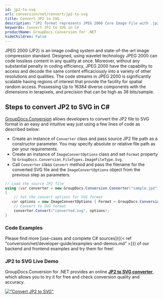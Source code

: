 ```yaml
---
id: jp2-to-svg
url: conversion/net/convert/jp2-to-svg
title: Convert JP2 to SVG
description: "JP2 format represents JPEG 2000 Core Image File with .jp2 extension. Learn how to convert JP2 to SVG file programmatically in C# language using GroupDocs.Conversion for .NET library."
keywords: Convert JP2 to SVG in C#
productName: GroupDocs.Conversion for .NET
hideChildren: False
---
```


JPEG 2000 (JP2) is an image coding system and state-of-the-art image compression standard. Designed, using wavelet technology JPEG 2000 can code lossless content in any quality at once. Moreover, without any substantial penalty in coding efficiency, JPEG 2000  have the capability to access and decode the same content efficaciously into a variety of other resolutions and qualities. The code streams in JPEG 2000 is significantly scalable having regions of interest that provide the facility for spatial random access. Possessing Up to 16384 diverse components with the dimensions in terapixels, and precision that can be high as 38 bits/sample.

## Steps to convert JP2 to SVG in C#

[GroupDocs.Conversion](https://products.groupdocs.com/conversion/net) allows developers to convert the JP2 file to SVG format in an easy and intuitive way just using a few lines of code as described below:

* Create an instance of `Converter` class and pass source JP2 file path as a constructor parameter. You may specify absolute or relative file path as per your requirements. 
* Create an instance of `ImageConvertOptions` class and set `Format` property to `GroupDocs.Conversion.FileTypes.ImageFileType.Svg`.
* Call `Converter` class `Convert` method and pass the filename for the converted SVG file and the `ImageConvertOptions` object from the previous step as parameters.

```csharp
// Load the source JP2 file
using (var converter = new GroupDocs.Conversion.Converter("sample.jp2"))
{
    // Set the convert options for SVG format
   var options = new ImageConvertOptions { Format = GroupDocs.Conversion.FileTypes.ImageFileType.Svg };
    // Convert to SVG format
    converter.Convert("converted.svg", options);
}
```

### Code Examples

Please find more [use-cases and complete C# sources]({{< ref "conversion/net/developer-guide/examples-and-demos.md" >}}) of our backend and frontend examples and try them for free!

### JP2 to SVG Live Demo

GroupDocs.Conversion for .NET provides an online [**JP2 to SVG converter**](https://products.groupdocs.app/conversion/jp2-to-svg), which allows you to try it for free and check conversion quality and accuracy.

[!["Convert JP2 to SVG"](conversion/net/images/convert-to-svg/convert-jp2-to-svg.png)](https://products.groupdocs.app/conversion/jp2-to-svg)